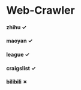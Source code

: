 # Web-Crawler
#### zhihu &check;
#### maoyan &check;
#### league &check;
#### craigslist &check;
#### bilibili &cross;
